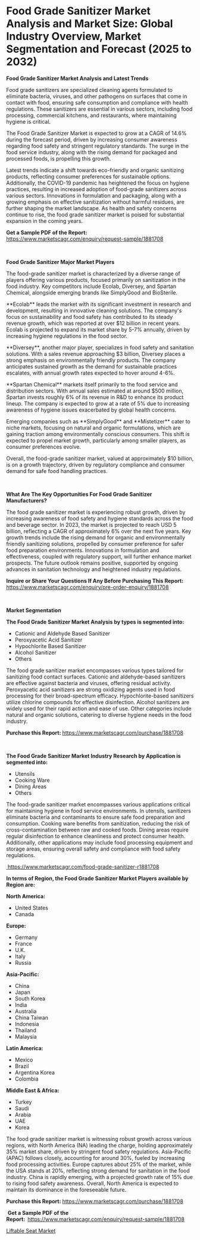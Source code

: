 <p><h1>Food Grade Sanitizer Market Analysis and Market Size: Global Industry Overview, Market Segmentation and Forecast (2025 to 2032)</h1></p><p><strong>Food Grade Sanitizer Market Analysis and Latest Trends</strong></p>
<p><p>Food grade sanitizers are specialized cleaning agents formulated to eliminate bacteria, viruses, and other pathogens on surfaces that come in contact with food, ensuring safe consumption and compliance with health regulations. These sanitizers are essential in various sectors, including food processing, commercial kitchens, and restaurants, where maintaining hygiene is critical.</p><p>The Food Grade Sanitizer Market is expected to grow at a CAGR of 14.6% during the forecast period, driven by increasing consumer awareness regarding food safety and stringent regulatory standards. The surge in the food service industry, along with the rising demand for packaged and processed foods, is propelling this growth. </p><p>Latest trends indicate a shift towards eco-friendly and organic sanitizing products, reflecting consumer preferences for sustainable options. Additionally, the COVID-19 pandemic has heightened the focus on hygiene practices, resulting in increased adoption of food-grade sanitizers across various sectors. Innovations in formulation and packaging, along with a growing emphasis on effective sanitization without harmful residues, are further shaping the market landscape. As health and safety concerns continue to rise, the food grade sanitizer market is poised for substantial expansion in the coming years.</p></p>
<p><strong>Get a Sample PDF of the Report:&nbsp;</strong> <a href="https://www.marketscagr.com/enquiry/request-sample/1881708?utm_campaign=2482&utm_medium=2&utm_source=Github&utm_content=ia&utm_term=06042025&utm_id=food-grade-sanitizer">https://www.marketscagr.com/enquiry/request-sample/1881708</a></p>
<p>&nbsp;</p>
<p><strong>Food Grade Sanitizer Major Market Players</strong></p>
<p><p>The food-grade sanitizer market is characterized by a diverse range of players offering various products, focused primarily on sanitization in the food industry. Key competitors include Ecolab, Diversey, and Spartan Chemical, alongside emerging brands like SimplyGood and BioSterile.</p><p>**Ecolab** leads the market with its significant investment in research and development, resulting in innovative cleaning solutions. The company's focus on sustainability and food safety has contributed to its steady revenue growth, which was reported at over $12 billion in recent years. Ecolab is projected to expand its market share by 5-7% annually, driven by increasing hygiene regulations in the food sector.</p><p>**Diversey**, another major player, specializes in food safety and sanitation solutions. With a sales revenue approaching $3 billion, Diversey places a strong emphasis on environmentally friendly products. The company anticipates sustained growth as the demand for sustainable practices escalates, with annual growth rates expected to hover around 4-6%.</p><p>**Spartan Chemical** markets itself primarily to the food service and distribution sectors. With annual sales estimated at around $500 million, Spartan invests roughly 6% of its revenue in R&D to enhance its product lineup. The company is expected to grow at a rate of 5% due to increasing awareness of hygiene issues exacerbated by global health concerns.</p><p>Emerging companies such as **SimplyGood** and **Mistetizer** cater to niche markets, focusing on natural and organic formulations, which are gaining traction among environmentally conscious consumers. This shift is expected to propel market growth, particularly among smaller players, as consumer preferences evolve.</p><p>Overall, the food-grade sanitizer market, valued at approximately $10 billion, is on a growth trajectory, driven by regulatory compliance and consumer demand for safe food handling practices.</p></p>
<p>&nbsp;</p>
<p><strong>What Are The Key Opportunities For Food Grade Sanitizer Manufacturers?</strong></p>
<p><p>The food grade sanitizer market is experiencing robust growth, driven by increasing awareness of food safety and hygiene standards across the food and beverage sector. In 2023, the market is projected to reach USD 5 billion, reflecting a CAGR of approximately 6% over the next five years. Key growth trends include the rising demand for organic and environmentally friendly sanitizing solutions, propelled by consumer preference for safer food preparation environments. Innovations in formulation and effectiveness, coupled with regulatory support, will further enhance market prospects. The future outlook remains positive, supported by ongoing advances in sanitation technology and heightened industry regulations.</p></p>
<p><strong>Inquire or Share Your Questions If Any Before Purchasing This Report:</strong> <a href="https://www.marketscagr.com/enquiry/pre-order-enquiry/1881708?utm_campaign=2482&utm_medium=2&utm_source=Github&utm_content=ia&utm_term=06042025&utm_id=food-grade-sanitizer">https://www.marketscagr.com/enquiry/pre-order-enquiry/1881708</a></p>
<p>&nbsp;</p>
<p><strong>Market Segmentation</strong></p>
<p><strong>The Food Grade Sanitizer Market Analysis by types is segmented into:</strong></p>
<p><ul><li>Cationic and Aldehyde Based Sanitizer</li><li>Peroxyacetic Acid Sanitizer</li><li>Hypochlorite Based Sanitizer</li><li>Alcohol Sanitizer</li><li>Others</li></ul></p>
<p><p>The food grade sanitizer market encompasses various types tailored for sanitizing food contact surfaces. Cationic and aldehyde-based sanitizers are effective against bacteria and viruses, offering residual activity. Peroxyacetic acid sanitizers are strong oxidizing agents used in food processing for their broad-spectrum efficacy. Hypochlorite-based sanitizers utilize chlorine compounds for effective disinfection. Alcohol sanitizers are widely used for their rapid action and ease of use. Other categories include natural and organic solutions, catering to diverse hygiene needs in the food industry.</p></p>
<p><strong>Purchase this Report:&nbsp;</strong><a href="https://www.marketscagr.com/purchase/1881708?utm_campaign=2482&utm_medium=2&utm_source=Github&utm_content=ia&utm_term=06042025&utm_id=food-grade-sanitizer">https://www.marketscagr.com/purchase/1881708</a></p>
<p>&nbsp;</p>
<p><strong>The Food Grade Sanitizer Market Industry Research by Application is segmented into:</strong></p>
<p><ul><li>Utensils</li><li>Cooking Ware</li><li>Dining Areas</li><li>Others</li></ul></p>
<p><p>The food-grade sanitizer market encompasses various applications critical for maintaining hygiene in food service environments. In utensils, sanitizers eliminate bacteria and contaminants to ensure safe food preparation and consumption. Cooking ware benefits from sanitization, reducing the risk of cross-contamination between raw and cooked foods. Dining areas require regular disinfection to enhance cleanliness and protect consumer health. Additionally, other applications may include food processing equipment and storage areas, ensuring overall safety and compliance with food safety regulations.</p></p>
<p><a href="https://www.marketscagr.com/food-grade-sanitizer-r1881708?utm_campaign=2482&utm_medium=2&utm_source=Github&utm_content=ia&utm_term=06042025&utm_id=food-grade-sanitizer">&nbsp;https://www.marketscagr.com/food-grade-sanitizer-r1881708</a></p>
<p><strong>In terms of Region, the Food Grade Sanitizer Market Players available by Region are:</strong></p>
<p>
    <p> <strong> North America: </strong>
        <ul>
            <li>United States</li>
            <li>Canada</li>
        </ul>
        </p> 
    <p> <strong> Europe: </strong>
        <ul>
            <li>Germany</li>
            <li>France</li>
            <li>U.K.</li>
            <li>Italy</li>
            <li>Russia</li>
        </ul>
        </p> 
    <p> <strong> Asia-Pacific: </strong>
        <ul>
            <li>China</li>
            <li>Japan</li>
            <li>South Korea</li>
            <li>India</li>
            <li>Australia</li>
            <li>China Taiwan</li>
            <li>Indonesia</li>
            <li>Thailand</li>
            <li>Malaysia</li>
        </ul>
        </p> 
    <p> <strong> Latin America: </strong>
        <ul>
            <li>Mexico</li>
            <li>Brazil</li>
            <li>Argentina Korea</li>
            <li>Colombia</li>
        </ul>
        </p> 
    <p> <strong> Middle East & Africa: </strong>
        <ul>
            <li>Turkey</li>
            <li>Saudi</li>
            <li>Arabia</li>
            <li>UAE</li>
            <li>Korea</li>
        </ul>
    </p>
    </p>
<p><p>The food grade sanitizer market is witnessing robust growth across various regions, with North America (NA) leading the charge, holding approximately 35% market share, driven by stringent food safety regulations. Asia-Pacific (APAC) follows closely, accounting for around 30%, fueled by increasing food processing activities. Europe captures about 25% of the market, while the USA stands at 20%, reflecting strong demand for sanitation in the food industry. China is rapidly emerging, with a projected growth rate of 15% due to rising food safety awareness. Overall, North America is expected to maintain its dominance in the foreseeable future.</p></p>
<p><strong>Purchase this Report: </strong><a href="https://www.marketscagr.com/purchase/1881708?utm_campaign=2482&utm_medium=2&utm_source=Github&utm_content=ia&utm_term=06042025&utm_id=food-grade-sanitizer">https://www.marketscagr.com/purchase/1881708</a></p>
<p>&nbsp;<strong>Get a Sample PDF of the Report:&nbsp;&nbsp;</strong><a href="https://www.marketscagr.com/enquiry/request-sample/1881708?utm_campaign=2482&utm_medium=2&utm_source=Github&utm_content=ia&utm_term=06042025&utm_id=food-grade-sanitizer">https://www.marketscagr.com/enquiry/request-sample/1881708</a></p>
<p><strong></strong></p>
<p><p><a href="https://github.com/dmitriyvo6rog/Market-Research-Report-List-1/blob/main/liftable-seat-market.md?utm_campaign=2482&utm_medium=2&utm_source=Github&utm_content=ia&utm_term=06042025&utm_id=food-grade-sanitizer">Liftable Seat Market</a></p></p>